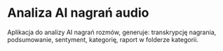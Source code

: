# Analiza AI nagrań audio
Aplikacja do analizy AI nagrań rozmów, generuje: transkrypcję nagrania, podsumowanie, sentyment, kategorię, raport w folderze kategorii.

